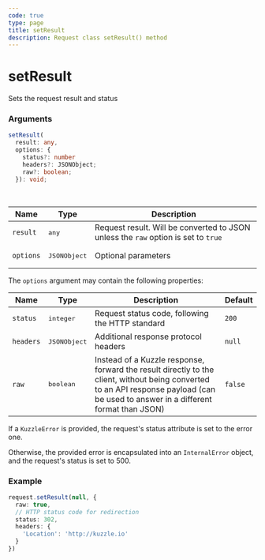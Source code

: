 ```yaml
---
code: true
type: page
title: setResult
description: Request class setResult() method
---
```


# setResult

Sets the request result and status

### Arguments

```ts
setResult(
  result: any,
  options: {
    status?: number
    headers?: JSONObject;
    raw?: boolean;
  }): void;
```

</br>

| Name | Type | Description                      |
|------|------|----------------------------------|
| `result` | <pre>any</pre> | Request result. Will be converted to JSON unless the `raw` option is set to `true` |
| `options` | <pre>JSONObject</pre> | Optional parameters |

The `options` argument may contain the following properties:

| Name | Type | Description                      | Default |
|------|------|----------------------------------|---------|
| `status` | <pre>integer</pre> | Request status code, following the HTTP standard | `200` |
| `headers` | <pre>JSONObject</pre> | Additional response protocol headers | `null` |
| `raw` | <pre>boolean</pre> | Instead of a Kuzzle response, forward the result directly to the client, without being converted to an API response payload (can be used to answer in a different format than JSON) | `false` |

If a `KuzzleError` is provided, the request's status attribute is set to the error one.

Otherwise, the provided error is encapsulated into an `InternalError` object, and the request's status is set to 500.

### Example

```ts
request.setResult(null, {
  raw: true,
  // HTTP status code for redirection
  status: 302,
  headers: {
    'Location': 'http://kuzzle.io'
  }
})
```

